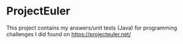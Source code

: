 ProjectEuler
============
This project contains my answers/unit tests (Java) for programming challenges I did found on https://projecteuler.net/
